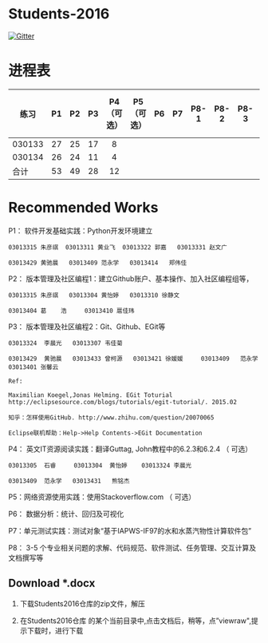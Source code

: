 
# Students-2016

[![Gitter](https://badges.gitter.im/Py03013052/Students2016.svg)](https://gitter.im/Py03013052/Students2016?utm_source=badge&utm_medium=badge&utm_campaign=pr-badge)

# 进程表

|  练习      | P1  | P2  | P3  | P4（可选）  | P5 （可选） | P6  | P7  |P8-1 |P8-2 |P8-3|P8-4（可选）|P8-5（可选）|
| ------ |:---:|:---:|:---:|:---:|:---:|:---:|:---:|:---:|:---:|:---:|:---:|---:|
| 030133 | 27  | 25  | 17  |  8  |     |     |     |     |     |     |     |    |
| 030134 | 26  | 24  | 11  |  4  |     |     |     |     |     |     |     |    |
|  合计            | 53  | 49  | 28  |  12 |     |     |     |     |     |     |     |    |

# Recommended Works

P1：  软件开发基础实践：Python开发环境建立  
	
	03013315 朱彦祺  03013311 黄业飞  03013322 郭嘉   03013331 赵文广
	
	03013429 黄驰晨   03013409 范永学   03013414   郑伟佳

P2： 版本管理及社区编程1：建立Github账户、基本操作、加入社区编程组等，  

    03013315 朱彦祺   03013304 黄怡婷   03013310 徐静文 
    
    03013404 葛    浩     03013410 扈佳玮

P3： 版本管理及社区编程2：Git、Github、EGit等 

	03013324  李晨光   03013307 韦佳菊
	
	03013429  黄驰晨   03013433 曾柯源   03013421 徐媛媛     03013409   范永学    03013401 张馨云
	
	Ref: 
	
	Maximilian Koegel,Jonas Helming. EGit Toturial http://eclipsesource.com/blogs/tutorials/egit-tutorial/. 2015.02

	知乎：怎样使用GitHub. http://www.zhihu.com/question/20070065
	
	Eclipse联机帮助：Help->Help Contents->EGit Documentation
	  
P4：  英文IT资源阅读实践：翻译Guttag, John教程中的6.2.3和6.2.4 （ 可选）

	03013305  石睿     03013304  黄怡婷    03013324 李晨光
	
	03013409  范永学   03013431   熊铭杰
	
P5：网络资源使用实践：使用Stackoverflow.com （ 可选） 

P6： 数据分析：统计、回归及可视化

P7：单元测试实践：测试对象“基于IAPWS-IF97的水和水蒸汽物性计算软件包” 
 
P8： 3-5 个专业相关问题的求解、代码规范、软件测试、任务管理、交互计算及文档撰写等  
   
## Download *.docx

1. 下载Students2016仓库的zip文件，解压
         
2. 在Students2016仓库 的某个当前目录中,点击文档后，稍等，点”viewraw",提示下载时，进行下载
 
        

 
